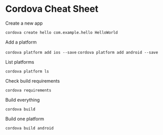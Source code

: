# Cordova Cheat Sheet

Create a new app

`cordova create hello com.example.hello HelloWorld`

Add a platform

`cordova platform add ios --save`
`cordova platform add android --save`

List platforms

`cordova platform ls`

Check build requirements

`cordova requirements`

Build everything

`cordova build`

Build one platform

`cordova build android`